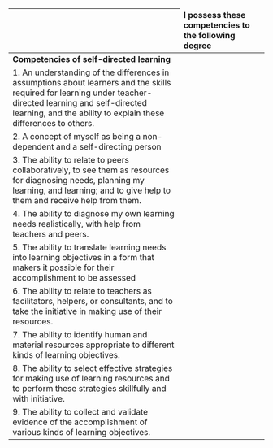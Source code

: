 | <td colspan=4> **I possess these competencies to the following degree**
|-
| **Competencies of self-directed learning** | None | Weak | Fair | Strong
| 1. An understanding of the differences in assumptions about learners and the skills required for learning under teacher-directed learning and self-directed learning, and the ability to explain these differences to others. | | | | |
| 2. A concept of myself as being a non-dependent and a self-directing person | | | | |
| 3. The ability to relate to peers collaboratively, to see them as resources for diagnosing needs, planning my learning, and learning; and to give help to them and receive help from them. | | | | |
| 4. The ability to diagnose my own learning needs realistically, with help from teachers and peers. | | | | |
| 5. The ability to translate learning needs into learning objectives in a form that makers it possible for their accomplishment to be assessed | | | | |
| 6. The ability to relate to teachers as facilitators, helpers, or consultants, and to take the initiative in making use of their resources. | | | | |
| 7. The ability to identify human and material resources appropriate to different kinds of learning objectives. | | | | |
| 8. The ability to select effective strategies for making use of learning resources and to perform these strategies skillfully and with initiative. | | | | | 
| 9. The ability to collect and validate evidence of the accomplishment of various kinds of learning objectives. | | | | |
